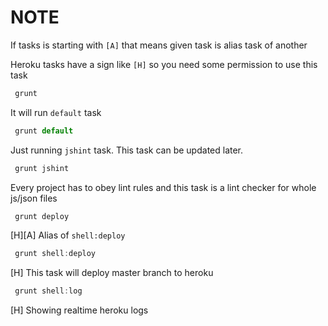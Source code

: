 # NOTE
If tasks is starting with `[A]` that means given task is alias task of another

Heroku tasks have a sign like `[H]` so you need some permission to use this task

```js
 grunt
```
It will run `default` task

```js
 grunt default
```
Just running `jshint` task. This task can be updated later.

```js
 grunt jshint
```
Every project has to obey lint rules and this task is a lint checker for whole js/json files

```js
 grunt deploy
```
[H][A]
Alias of `shell:deploy`

```js
 grunt shell:deploy
```
[H]
This task will deploy master branch to heroku

```js
 grunt shell:log
```
[H] Showing realtime heroku logs